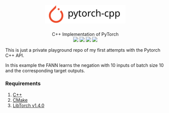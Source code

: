 <h1 align="center">
    <img src="images/pytorch_cpp.png" width="50%">
</h1>
<p align="center">
    C++ Implementation of PyTorch
    <br />
<img src="https://img.shields.io/travis/prabhuomkar/pytorch-cpp">
<img src="https://img.shields.io/github/license/prabhuomkar/pytorch-cpp">
<img src="https://img.shields.io/badge/libtorch-1.4-ee4c2c">
<img src="https://img.shields.io/badge/cmake-3.14-064f8d">
</p>
This is just a private playground repo of my first attempts with the Pytorch C++ API.

In this example the FANN learns the negation with 10 inputs of batch size 10 and the corresponding target outputs.

### Requirements

1. [C++](http://www.cplusplus.com/doc/tutorial/introduction/)
2. [CMake](https://cmake.org/download/)
3. [LibTorch v1.4.0](https://pytorch.org/cppdocs/installing.html)

